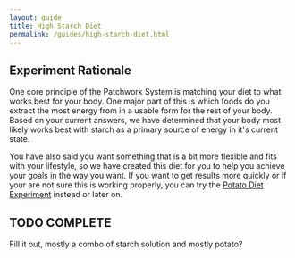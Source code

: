 ```yaml
---
layout: guide
title: High Starch Diet
permalink: /guides/high-starch-diet.html
---
```


## Experiment Rationale

One core principle of the Patchwork System is matching your diet to what works best for your body.  One major part of this is which foods do you extract the most energy from in a usable form for the rest of your body.  Based on your current answers, we have determined that your body most likely works best with starch as a primary source of energy in it's current state.

You have also said you want something that is a bit more flexible and fits with your lifestyle, so we have created this diet for you to help you achieve your goals in the way you want.  If you want to get results more quickly or if your are not sure this is working properly, you can try the [Potato Diet Experiment](potato-experiment.hml) instead or later on.

## TODO COMPLETE

Fill it out, mostly a combo of starch solution and mostly potato?